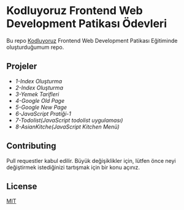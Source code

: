# Kodluyoruz Frontend Web Development Patikası Ödevleri



Bu repo [Kodluyoruz](https://www.kodluyoruz.org) Frontend Web Development Patikası Eğitiminde oluşturduğumum repo. 


## Projeler

* _1-Index Oluşturma_
* _2-Index Oluşturma_
* _3-Yemek Tarifleri_
* _4-Google Old Page_
* _5-Google New Page_
* _6-JavaScript Pratiği-1_
* _7-Todolist(JavaScript todolist uygulaması)_
* _8-AsianKitche(JavaScript Kitchen Menü)_

## Contributing
Pull requestler kabul edilir. Büyük değişiklikler için, lütfen önce neyi değiştirmek istediğinizi tartışmak için bir konu açınız.


## License
[MIT](https://choosealicense.com/licenses/mit/)
